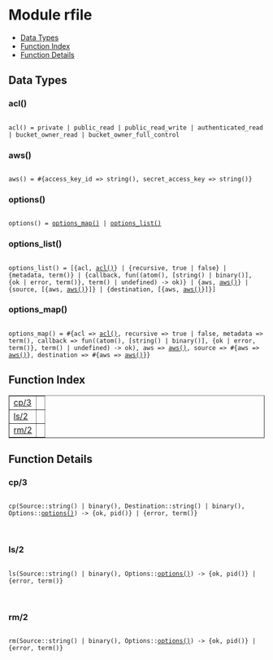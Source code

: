 

# Module rfile #
* [Data Types](#types)
* [Function Index](#index)
* [Function Details](#functions)

<a name="types"></a>

## Data Types ##




### <a name="type-acl">acl()</a> ###


<pre><code>
acl() = private | public_read | public_read_write | authenticated_read | bucket_owner_read | bucket_owner_full_control
</code></pre>




### <a name="type-aws">aws()</a> ###


<pre><code>
aws() = #{access_key_id =&gt; string(), secret_access_key =&gt; string()}
</code></pre>




### <a name="type-options">options()</a> ###


<pre><code>
options() = <a href="#type-options_map">options_map()</a> | <a href="#type-options_list">options_list()</a>
</code></pre>




### <a name="type-options_list">options_list()</a> ###


<pre><code>
options_list() = [{acl, <a href="#type-acl">acl()</a>} | {recursive, true | false} | {metadata, term()} | {callback, fun((atom(), [string() | binary()], {ok | error, term()}, term() | undefined) -&gt; ok)} | {aws, <a href="#type-aws">aws()</a>} | {source, [{aws, <a href="#type-aws">aws()</a>}]} | {destination, [{aws, <a href="#type-aws">aws()</a>}]}]
</code></pre>




### <a name="type-options_map">options_map()</a> ###


<pre><code>
options_map() = #{acl =&gt; <a href="#type-acl">acl()</a>, recursive =&gt; true | false, metadata =&gt; term(), callback =&gt; fun((atom(), [string() | binary()], {ok | error, term()}, term() | undefined) -&gt; ok), aws =&gt; <a href="#type-aws">aws()</a>, source =&gt; #{aws =&gt; <a href="#type-aws">aws()</a>}, destination =&gt; #{aws =&gt; <a href="#type-aws">aws()</a>}}
</code></pre>

<a name="index"></a>

## Function Index ##


<table width="100%" border="1" cellspacing="0" cellpadding="2" summary="function index"><tr><td valign="top"><a href="#cp-3">cp/3</a></td><td></td></tr><tr><td valign="top"><a href="#ls-2">ls/2</a></td><td></td></tr><tr><td valign="top"><a href="#rm-2">rm/2</a></td><td></td></tr></table>


<a name="functions"></a>

## Function Details ##

<a name="cp-3"></a>

### cp/3 ###

<pre><code>
cp(Source::string() | binary(), Destination::string() | binary(), Options::<a href="#type-options">options()</a>) -&gt; {ok, pid()} | {error, term()}
</code></pre>
<br />

<a name="ls-2"></a>

### ls/2 ###

<pre><code>
ls(Source::string() | binary(), Options::<a href="#type-options">options()</a>) -&gt; {ok, pid()} | {error, term()}
</code></pre>
<br />

<a name="rm-2"></a>

### rm/2 ###

<pre><code>
rm(Source::string() | binary(), Options::<a href="#type-options">options()</a>) -&gt; {ok, pid()} | {error, term()}
</code></pre>
<br />

